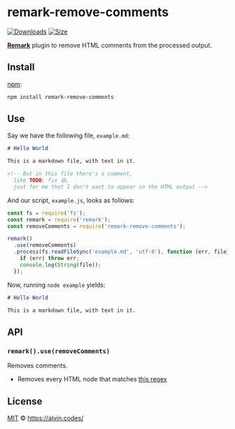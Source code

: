 # remark-remove-comments

[![Downloads][downloads-badge]][downloads]
[![Size][size-badge]][size]

[**Remark**](https://github.com/remarkjs/remark) plugin to remove HTML comments from the processed output.

## Install

[npm](https://docs.npmjs.com/cli/install):

```sh
npm install remark-remove-comments
```

## Use

Say we have the following file, `example.md`:

```markdown
# Hello World

This is a markdown file, with text in it.

<!-- But in this file there's a comment,
  like TODO: fix 😅,
  just for me that I don't want to appear in the HTML output -->
```

And our script, `example.js`, looks as follows:

```js
const fs = require('fs');
const remark = require('remark');
const removeComments = require('remark-remove-comments');

remark()
  .use(removeComments)
  .process(fs.readFileSync('example.md', 'utf-8'), function (err, file) {
    if (err) throw err;
    console.log(String(file));
  });
```

Now, running `node example` yields:

```markdown
# Hello World

This is a markdown file, with text in it.
```

## API

### `remark().use(removeComments)`

Removes comments.

- Removes every HTML node that matches [this regex](https://github.com/stevemao/html-comment-regex)

## License

[MIT](LICENSE) © https://alvin.codes/

<!-- Definitions -->

[downloads-badge]: https://img.shields.io/npm/dm/remark-remove-comments.svg
[downloads]: https://www.npmjs.com/package/remark-remove-comments
[size-badge]: https://img.shields.io/bundlephobia/minzip/remark-remove-comments.svg
[size]: https://bundlephobia.com/result?p=remark-remove-comments
